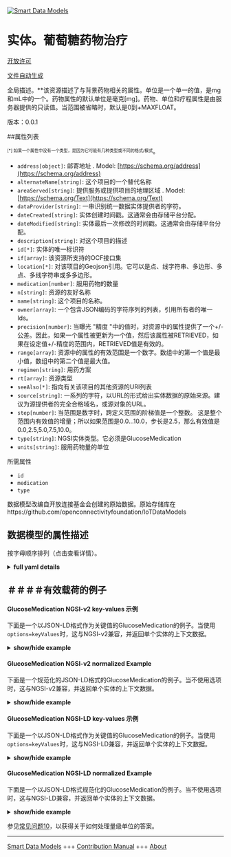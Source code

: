 <!-- 10-Header -->  
[![Smart Data Models](https://smartdatamodels.org/wp-content/uploads/2022/01/SmartDataModels_logo.png "Logo")](https://smartdatamodels.org)  
实体。葡萄糖药物治疗  
==========<!-- /10-Header -->  
<!-- 15-License -->  
[开放许可](https://github.com/smart-data-models//dataModel.OCF/blob/master/GlucoseMedication/LICENSE.md)  
[文件自动生成](https://docs.google.com/presentation/d/e/2PACX-1vTs-Ng5dIAwkg91oTTUdt8ua7woBXhPnwavZ0FxgR8BsAI_Ek3C5q97Nd94HS8KhP-r_quD4H0fgyt3/pub?start=false&loop=false&delayms=3000#slide=id.gb715ace035_0_60)  
<!-- /15-License -->  
<!-- 20-Description -->  
全局描述。**该资源描述了与背景药物相关的属性。单位是一个单一的值，是mg和mL中的一个。药物属性的默认单位是毫克[mg]。药物、单位和疗程属性是由服务器提供的只读值。当范围被省略时，默认是0到+MAXFLOAT。  
版本：0.0.1  
<!-- /20-Description -->  
<!-- 30-PropertiesList -->  

##属性列表  

<sup><sub>[*] 如果一个属性中没有一个类型，是因为它可能有几种类型或不同的格式/模式</sub></sup>。  
- `address[object]`: 邮寄地址  . Model: [https://schema.org/address](https://schema.org/address)- `alternateName[string]`: 这个项目的一个替代名称  - `areaServed[string]`: 提供服务或提供项目的地理区域  . Model: [https://schema.org/Text](https://schema.org/Text)- `dataProvider[string]`: 一串识别统一数据实体提供者的字符。  - `dateCreated[string]`: 实体创建时间戳。这通常会由存储平台分配。  - `dateModified[string]`: 实体最后一次修改的时间戳。这通常会由存储平台分配。  - `description[string]`: 对这个项目的描述  - `id[*]`: 实体的唯一标识符  - `if[array]`: 该资源所支持的OCF接口集  - `location[*]`: 对该项目的Geojson引用。它可以是点、线字符串、多边形、多点、多线字符串或多多边形。  - `medication[number]`: 服用药物的数量  - `n[string]`: 资源的友好名称  - `name[string]`: 这个项目的名称。  - `owner[array]`: 一个包含JSON编码的字符序列的列表，引用所有者的唯一Ids。  - `precision[number]`: 当曝光 "精度 "中的值时，对资源中的属性提供了一个+/-公差。因此，如果一个属性被更新为一个值，然后该属性被RETRIEVED，如果在设定值+/-精度的范围内，RETRIEVED值是有效的。  - `range[array]`: 资源中的属性的有效范围是一个数字。数组中的第一个值是最小值，数组中的第二个值是最大值。  - `regimen[string]`: 用药方案  - `rt[array]`: 资源类型  - `seeAlso[*]`: 指向有关该项目的其他资源的URI列表  - `source[string]`: 一系列的字符，以URL的形式给出实体数据的原始来源。建议为源提供者的完全合格域名，或源对象的URL。  - `step[number]`: 当范围是数字时，跨定义范围的阶梯值是一个整数。  这是整个范围内有效值的增量；所以如果范围是0.0...10.0，步长是2.5，那么有效值是0.0,2.5,5.0,7.5,10.0。  - `type[string]`: NGSI实体类型。它必须是GlucoseMedication  - `units[string]`: 服用药物量的单位  <!-- /30-PropertiesList -->  
<!-- 35-RequiredProperties -->  
所需属性  
- `id`  - `medication`  - `type`  <!-- /35-RequiredProperties -->  
<!-- 40-RequiredProperties -->  
数据模型改编自开放连接基金会创建的原始数据。原始存储库在https://github.com/openconnectivityfoundation/IoTDataModels  
<!-- /40-RequiredProperties -->  
<!-- 50-DataModelHeader -->  
## 数据模型的属性描述  
按字母顺序排列（点击查看详情）。  
<!-- /50-DataModelHeader -->  
<!-- 60-ModelYaml -->  
<details><summary><strong>full yaml details</strong></summary>    
```yaml  
GlucoseMedication:    
  description: 'This Resource describes the Properties associated with context medication.The unit is a single value that is one of mg and mL.The medication Property has a default unit of milligrams[mg].The medication, unit and regimen Properties are read-only values that are provided by the Server.When range is omitted the default is 0 to +MAXFLOAT.'    
  properties:    
    address:    
      description: 'The mailing address'    
      properties:    
        addressCountry:    
          description: 'Property. The country. For example, Spain. Model:''https://schema.org/addressCountry'''    
          type: string    
        addressLocality:    
          description: 'Property. The locality in which the street address is, and which is in the region. Model:''https://schema.org/addressLocality'''    
          type: string    
        addressRegion:    
          description: 'Property. The region in which the locality is, and which is in the country. Model:''https://schema.org/addressRegion'''    
          type: string    
        postOfficeBoxNumber:    
          description: 'Property. The post office box number for PO box addresses. For example, 03578. Model:''https://schema.org/postOfficeBoxNumber'''    
          type: string    
        postalCode:    
          description: 'Property. The postal code. For example, 24004. Model:''https://schema.org/https://schema.org/postalCode'''    
          type: string    
        streetAddress:    
          description: 'Property. The street address. Model:''https://schema.org/streetAddress'''    
          type: string    
      type: object    
      x-ngsi:    
        model: https://schema.org/address    
        type: Property    
    alternateName:    
      description: 'An alternative name for this item'    
      type: string    
      x-ngsi:    
        type: Property    
    areaServed:    
      description: 'The geographic area where a service or offered item is provided'    
      type: string    
      x-ngsi:    
        model: https://schema.org/Text    
        type: Property    
    dataProvider:    
      description: 'A sequence of characters identifying the provider of the harmonised data entity.'    
      type: string    
      x-ngsi:    
        type: Property    
    dateCreated:    
      description: 'Entity creation timestamp. This will usually be allocated by the storage platform.'    
      format: date-time    
      type: string    
      x-ngsi:    
        type: Property    
    dateModified:    
      description: 'Timestamp of the last modification of the entity. This will usually be allocated by the storage platform.'    
      format: date-time    
      type: string    
      x-ngsi:    
        type: Property    
    description:    
      description: 'A description of this item'    
      type: string    
      x-ngsi:    
        type: Property    
    id:    
      anyOf: &glucosemedication_-_properties_-_owner_-_items_-_anyof    
        - description: 'Property. Identifier format of any NGSI entity'    
          maxLength: 256    
          minLength: 1    
          pattern: ^[\w\-\.\{\}\$\+\*\[\]`|~^@!,:\\]+$    
          type: string    
        - description: 'Property. Identifier format of any NGSI entity'    
          format: uri    
          type: string    
      description: 'Unique identifier of the entity'    
      x-ngsi:    
        type: Property    
    if:    
      description: 'The OCF Interface set supported by this Resource'    
      items:    
        enum:    
          - oic.if.s    
          - oic.if.baseline    
        maxLength: 64    
        type: string    
      minItems: 1    
      readOnly: true    
      type: array    
      uniqueItems: true    
      x-ngsi:    
        type: Property    
    location:    
      description: 'Geojson reference to the item. It can be Point, LineString, Polygon, MultiPoint, MultiLineString or MultiPolygon'    
      oneOf:    
        - description: 'GeoProperty. Geojson reference to the item. Point'    
          properties:    
            bbox:    
              items:    
                type: number    
              minItems: 4    
              type: array    
            coordinates:    
              items:    
                type: number    
              minItems: 2    
              type: array    
            type:    
              enum:    
                - Point    
              type: string    
          required:    
            - type    
            - coordinates    
          title: 'GeoJSON Point'    
          type: object    
        - description: 'GeoProperty. Geojson reference to the item. LineString'    
          properties:    
            bbox:    
              items:    
                type: number    
              minItems: 4    
              type: array    
            coordinates:    
              items:    
                items:    
                  type: number    
                minItems: 2    
                type: array    
              minItems: 2    
              type: array    
            type:    
              enum:    
                - LineString    
              type: string    
          required:    
            - type    
            - coordinates    
          title: 'GeoJSON LineString'    
          type: object    
        - description: 'GeoProperty. Geojson reference to the item. Polygon'    
          properties:    
            bbox:    
              items:    
                type: number    
              minItems: 4    
              type: array    
            coordinates:    
              items:    
                items:    
                  items:    
                    type: number    
                  minItems: 2    
                  type: array    
                minItems: 4    
                type: array    
              type: array    
            type:    
              enum:    
                - Polygon    
              type: string    
          required:    
            - type    
            - coordinates    
          title: 'GeoJSON Polygon'    
          type: object    
        - description: 'GeoProperty. Geojson reference to the item. MultiPoint'    
          properties:    
            bbox:    
              items:    
                type: number    
              minItems: 4    
              type: array    
            coordinates:    
              items:    
                items:    
                  type: number    
                minItems: 2    
                type: array    
              type: array    
            type:    
              enum:    
                - MultiPoint    
              type: string    
          required:    
            - type    
            - coordinates    
          title: 'GeoJSON MultiPoint'    
          type: object    
        - description: 'GeoProperty. Geojson reference to the item. MultiLineString'    
          properties:    
            bbox:    
              items:    
                type: number    
              minItems: 4    
              type: array    
            coordinates:    
              items:    
                items:    
                  items:    
                    type: number    
                  minItems: 2    
                  type: array    
                minItems: 2    
                type: array    
              type: array    
            type:    
              enum:    
                - MultiLineString    
              type: string    
          required:    
            - type    
            - coordinates    
          title: 'GeoJSON MultiLineString'    
          type: object    
        - description: 'GeoProperty. Geojson reference to the item. MultiLineString'    
          properties:    
            bbox:    
              items:    
                type: number    
              minItems: 4    
              type: array    
            coordinates:    
              items:    
                items:    
                  items:    
                    items:    
                      type: number    
                    minItems: 2    
                    type: array    
                  minItems: 4    
                  type: array    
                type: array    
              type: array    
            type:    
              enum:    
                - MultiPolygon    
              type: string    
          required:    
            - type    
            - coordinates    
          title: 'GeoJSON MultiPolygon'    
          type: object    
      x-ngsi:    
        type: GeoProperty    
    medication:    
      description: 'The amount of medication taken'    
      minimum: 0.0    
      readOnly: true    
      type: number    
      x-ngsi:    
        type: Property    
    n:    
      description: 'Friendly name of the Resource'    
      maxLength: 64    
      readOnly: true    
      type: string    
      x-ngsi:    
        type: Property    
    name:    
      description: 'The name of this item.'    
      type: string    
      x-ngsi:    
        type: Property    
    owner:    
      description: 'A List containing a JSON encoded sequence of characters referencing the unique Ids of the owner(s)'    
      items:    
        anyOf: *glucosemedication_-_properties_-_owner_-_items_-_anyof    
        description: 'Property. Unique identifier of the entity'    
      type: array    
      x-ngsi:    
        type: Property    
    precision:    
      description: 'When exposed the value in ''precision'' provides a +/- tolerance against the Properties in the Resource. Thus if a Property is UPDATED to a value and that Property then RETRIEVED, the RETRIEVED value is valid if in the range of the set value +/- precision'    
      readOnly: true    
      type: number    
      x-ngsi:    
        type: Property    
    range:    
      description: 'The valid range for the Property in the Resource as a number. The first value in the array is the minimum value, the second value in the array is the maximum value.'    
      items:    
        type: number    
      maxItems: 2    
      minItems: 2    
      readOnly: true    
      type: array    
      x-ngsi:    
        type: Property    
    regimen:    
      description: 'Medication regimen'    
      enum:    
        - rapidacting    
        - shortacting    
        - intermediateacting    
        - longacting    
        - premix    
      readOnly: true    
      type: string    
      x-ngsi:    
        type: Property    
    rt:    
      description: 'Resource Type'    
      items:    
        enum:    
          - oic.r.glucose.medication    
        maxLength: 64    
        type: string    
      minItems: 1    
      readOnly: true    
      type: array    
      uniqueItems: true    
      x-ngsi:    
        type: Property    
    seeAlso:    
      description: 'list of uri pointing to additional resources about the item'    
      oneOf:    
        - items:    
            format: uri    
            type: string    
          minItems: 1    
          type: array    
        - format: uri    
          type: string    
      x-ngsi:    
        type: Property    
    source:    
      description: 'A sequence of characters giving the original source of the entity data as a URL. Recommended to be the fully qualified domain name of the source provider, or the URL to the source object.'    
      type: string    
      x-ngsi:    
        type: Property    
    step:    
      description: 'Step value across the defined range an integer when the range is a number.  This is the increment for valid values across the range; so if range is 0.0..10.0 and step is 2.5 then valid values are 0.0,2.5,5.0,7.5,10.0.'    
      readOnly: true    
      type: number    
      x-ngsi:    
        type: Property    
    type:    
      description: 'NGSI entity type. It has to be GlucoseMedication'    
      enum:    
        - GlucoseMedication    
      type: string    
      x-ngsi:    
        type: Property    
    units:    
      default: mg    
      description: 'Unit for the amount of medication taken'    
      enum:    
        - mg    
        - mL    
      readOnly: true    
      type: string    
      x-ngsi:    
        type: Property    
  required:    
    - medication    
    - id    
    - type    
  type: object    
  x-derived-from: https://raw.githubusercontent.com/openconnectivityfoundation/IoTDataModels/master/GlucoseMedicationResURI.swagger.json    
  x-disclaimer: 'Redistribution and use in source and binary forms, with or without modification, are permitted  provided that the license conditions are met. Copyleft (c) 2021 Contributors to Smart Data Models Program'    
  x-license-url: https://github.com/smart-data-models/dataModel.OCF/blob/master/GlucoseMedication/LICENSE.md    
  x-model-schema: https://smart-data-models.github.io/dataModel.OCF/GlucoseMedication/schema.json    
  x-model-tags: OCF    
  x-version: 0.0.1    
```  
</details>    
<!-- /60-ModelYaml -->  
<!-- 70-MiddleNotes -->  
<!-- /70-MiddleNotes -->  
<!-- 80-Examples -->  
## ＃＃＃＃有效载荷的例子  
#### GlucoseMedication NGSI-v2 key-values 示例  
下面是一个以JSON-LD格式作为关键值的GlucoseMedication的例子。当使用`options=keyValues`时，这与NGSI-v2兼容，并返回单个实体的上下文数据。  
<details><summary><strong>show/hide example</strong></summary>    
```json  
{  
  "id": "urn:ngsi-ld:GlucoseMedication:id:FUCJ:71822707",  
  "dateCreated": "2019-06-23T02:12:16Z",  
  "dateModified": "2006-11-21T13:06:16Z",  
  "source": "Week money out course up step.",  
  "name": "Recent result figure fine phone after first. Happen training early.",  
  "alternateName": "True wear attorney work writer baby.",  
  "description": "President price character hard group per window too. Key reduce impact edge training system radio. Chair religious create dream six third they.",  
  "dataProvider": "Hour third name impact remember computer event. Have social seek.",  
  "owner": [  
    "urn:ngsi-ld:GlucoseMedication:items:QYNE:69055829",  
    "urn:ngsi-ld:GlucoseMedication:items:IFJD:14934446"  
  ],  
  "seeAlso": [  
    "urn:ngsi-ld:GlucoseMedication:items:VHJA:84783857",  
    "urn:ngsi-ld:GlucoseMedication:items:KIGQ:46185764"  
  ],  
  "location": {  
    "type": "Point",  
    "coordinates": [  
      56.010655,  
      -59.477813  
    ]  
  },  
  "address": {  
    "streetAddress": "Break trouble agreement choice at attention nothing. Trip white physical summer expect pass. Raise media practice goal garden red.",  
    "addressLocality": "Model from break add unit same offer. Meeting maybe picture poor face. Own amount know road budget agency she. Election president these action woman pressure though.",  
    "addressRegion": "East little voice source officer individual. Science new television serve machine pay talk. Drive near travel.",  
    "addressCountry": "Blood performance pass similar subject. Month explain check buy meet require.",  
    "postalCode": "Live hour indeed become vote. Lose shake line our single be win.",  
    "postOfficeBoxNumber": "Will high challenge remain food stage. Soldier vote see how."  
  },  
  "areaServed": "Drop image result manager theory practice Democrat enough. Building see strong send radio serve its. Offer page north born travel should and off.",  
  "rt": [  
    "oic.r.glucose.medication",  
    "oic.r.glucose.medication"  
  ],  
  "regimen": "rapidacting",  
  "medication": {  
    "type": "Property",  
    "value": 972.0  
  },  
  "units": "mg",  
  "range": [  
    778.1,  
    631.7  
  ],  
  "step": {  
    "type": "Property",  
    "value": 150.9  
  },  
  "precision": {  
    "type": "Property",  
    "value": 560.6  
  },  
  "n": "Respond with lawyer arm off. Ahead own job mention. Institution matter represent eye.",  
  "if": [  
    "oic.if.baseline",  
    "oic.if.baseline"  
  ],  
  "type": "GlucoseMedication"  
}  
```  
</details>  
#### GlucoseMedication NGSI-v2 normalized Example  
下面是一个规范化的JSON-LD格式的GlucoseMedication的例子。当不使用选项时，这与NGSI-v2兼容，并返回单个实体的上下文数据。  
<details><summary><strong>show/hide example</strong></summary>    
```json  
{  
  "id": {  
    "type": "string",  
    "value": "urn:ngsi-ld:GlucoseMedication:id:FUCJ:71822707"  
  },  
  "dateCreated": {  
    "format": "date-time",  
    "type": "string",  
    "value": "2019-06-23T02:12:16Z"  
  },  
  "dateModified": {  
    "format": "date-time",  
    "type": "string",  
    "value": "2006-11-21T13:06:16Z"  
  },  
  "source": {  
    "type": "string",  
    "value": "Week money out course up step."  
  },  
  "name": {  
    "type": "string",  
    "value": "Recent result figure fine phone after first. Happen training early."  
  },  
  "alternateName": {  
    "type": "string",  
    "value": "True wear attorney work writer baby."  
  },  
  "description": {  
    "type": "string",  
    "value": "President price character hard group per window too. Key reduce impact edge training system radio. Chair religious create dream six third they."  
  },  
  "dataProvider": {  
    "type": "string",  
    "value": "Hour third name impact remember computer event. Have social seek."  
  },  
  "owner": {  
    "type": "array",  
    "value": [  
      "urn:ngsi-ld:GlucoseMedication:items:QYNE:69055829",  
      "urn:ngsi-ld:GlucoseMedication:items:IFJD:14934446"  
    ]  
  },  
  "seeAlso": {  
    "type": "array",  
    "value": [  
      "urn:ngsi-ld:GlucoseMedication:items:VHJA:84783857",  
      "urn:ngsi-ld:GlucoseMedication:items:KIGQ:46185764"  
    ]  
  },  
  "location": {  
    "type": "object",  
    "value": {  
      "type": "Point",  
      "coordinates": [  
        56.010655,  
        -59.477813  
      ]  
    }  
  },  
  "address": {  
    "type": "object",  
    "value": {  
      "streetAddress": "Break trouble agreement choice at attention nothing. Trip white physical summer expect pass. Raise media practice goal garden red.",  
      "addressLocality": "Model from break add unit same offer. Meeting maybe picture poor face. Own amount know road budget agency she. Election president these action woman pressure though.",  
      "addressRegion": "East little voice source officer individual. Science new television serve machine pay talk. Drive near travel.",  
      "addressCountry": "Blood performance pass similar subject. Month explain check buy meet require.",  
      "postalCode": "Live hour indeed become vote. Lose shake line our single be win.",  
      "postOfficeBoxNumber": "Will high challenge remain food stage. Soldier vote see how."  
    }  
  },  
  "areaServed": {  
    "type": "string",  
    "value": "Drop image result manager theory practice Democrat enough. Building see strong send radio serve its. Offer page north born travel should and off."  
  },  
  "rt": {  
    "type": "array",  
    "value": [  
      "oic.r.glucose.medication",  
      "oic.r.glucose.medication"  
    ]  
  },  
  "regimen": {  
    "type": "string",  
    "value": "rapidacting"  
  },  
  "medication": {  
    "type": "object",  
    "value": {  
      "type": "Property",  
      "value": 972.0  
    }  
  },  
  "units": {  
    "type": "string",  
    "value": "mg"  
  },  
  "range": {  
    "type": "array",  
    "value": [  
      778.1,  
      631.7  
    ]  
  },  
  "step": {  
    "type": "object",  
    "value": {  
      "type": "Property",  
      "value": 150.9  
    }  
  },  
  "precision": {  
    "type": "object",  
    "value": {  
      "type": "Property",  
      "value": 560.6  
    }  
  },  
  "n": {  
    "type": "string",  
    "value": "Respond with lawyer arm off. Ahead own job mention. Institution matter represent eye."  
  },  
  "if": {  
    "type": "array",  
    "value": [  
      "oic.if.baseline",  
      "oic.if.baseline"  
    ]  
  },  
  "type": {  
    "type": "string",  
    "value": "GlucoseMedication"  
  }  
}  
```  
</details>  
#### GlucoseMedication NGSI-LD key-values 示例  
下面是一个以JSON-LD格式作为关键值的GlucoseMedication的例子。当使用`options=keyValues`时，这与NGSI-LD兼容，并返回单个实体的上下文数据。  
<details><summary><strong>show/hide example</strong></summary>    
```json  
{  
    "id": "urn:ngsi-ld:GlucoseMedication:id:FUCJ:71822707",  
    "dateCreated": "2019-06-23T02:12:16Z",  
    "dateModified": "2006-11-21T13:06:16Z",  
    "source": "Week money out course up step.",  
    "name": "Recent result figure fine phone after first. Happen training early.",  
    "alternateName": "True wear attorney work writer baby.",  
    "description": "President price character hard group per window too. Key reduce impact edge training system radio. Chair religious create dream six third they.",  
    "dataProvider": "Hour third name impact remember computer event. Have social seek.",  
    "owner": [  
        "urn:ngsi-ld:GlucoseMedication:items:QYNE:69055829",  
        "urn:ngsi-ld:GlucoseMedication:items:IFJD:14934446"  
    ],  
    "seeAlso": [  
        "urn:ngsi-ld:GlucoseMedication:items:VHJA:84783857",  
        "urn:ngsi-ld:GlucoseMedication:items:KIGQ:46185764"  
    ],  
    "location": {  
        "type": "Point",  
        "coordinates": [  
            56.010655,  
            -59.477813  
        ]  
    },  
    "address": {  
        "streetAddress": "Break trouble agreement choice at attention nothing. Trip white physical summer expect pass. Raise media practice goal garden red.",  
        "addressLocality": "Model from break add unit same offer. Meeting maybe picture poor face. Own amount know road budget agency she. Election president these action woman pressure though.",  
        "addressRegion": "East little voice source officer individual. Science new television serve machine pay talk. Drive near travel.",  
        "addressCountry": "Blood performance pass similar subject. Month explain check buy meet require.",  
        "postalCode": "Live hour indeed become vote. Lose shake line our single be win.",  
        "postOfficeBoxNumber": "Will high challenge remain food stage. Soldier vote see how."  
    },  
    "areaServed": "Drop image result manager theory practice Democrat enough. Building see strong send radio serve its. Offer page north born travel should and off.",  
    "rt": [  
        "oic.r.glucose.medication",  
        "oic.r.glucose.medication"  
    ],  
    "regimen": "rapidacting",  
    "medication": {  
        "type": "Property",  
        "value": 972.0  
    },  
    "units": "mg",  
    "range": [  
        778.1,  
        631.7  
    ],  
    "step": {  
        "type": "Property",  
        "value": 150.9  
    },  
    "precision": {  
        "type": "Property",  
        "value": 560.6  
    },  
    "n": "Respond with lawyer arm off. Ahead own job mention. Institution matter represent eye.",  
    "if": [  
        "oic.if.baseline",  
        "oic.if.baseline"  
    ],  
    "type": "GlucoseMedication",  
    "@context": [  
        "https://smartdatamodels.org/context.jsonld",  
        "https://raw.githubusercontent.com/smart-data-models/dataModel.OCF/master/context.jsonld"  
    ]  
}  
```  
</details>  
#### GlucoseMedication NGSI-LD normalized Example  
下面是一个以JSON-LD格式规范化的GlucoseMedication的例子。当不使用选项时，这与NGSI-LD兼容，并返回单个实体的上下文数据。  
<details><summary><strong>show/hide example</strong></summary>    
```json  
{  
    "id": "urn:ngsi-ld:GlucoseMedication:id:DOTX:97724506",  
    "dateCreated": {  
        "type": "Property",  
        "value": {  
            "@type": "DateTime",  
            "@value": "1999-11-02T12:35:23Z"  
        }  
    },  
    "dateModified": {  
        "type": "Property",  
        "value": {  
            "@type": "DateTime",  
            "@value": "1988-11-15T10:04:46Z"  
        }  
    },  
    "source": {  
        "type": "Property",  
        "value": "Former country themselves commercial fund impact term. Number quite direction dream happy."  
    },  
    "name": {  
        "type": "Property",  
        "value": "Carry keep long resource west anyone agent. Close our seek its son general. Recent cost as society."  
    },  
    "alternateName": {  
        "type": "Property",  
        "value": "Language goal commercial officer. Former box reflect dog heavy note. Collection middle meet pressure style professor director."  
    },  
    "description": {  
        "type": "Property",  
        "value": "Behavior usually class early. Authority tonight yes among leave market worker party."  
    },  
    "dataProvider": {  
        "type": "Property",  
        "value": "Just three whole one work. Less series performance look information individual. Their certainly drop seven eat. Charge half film represent red."  
    },  
    "owner": {  
        "type": "Property",  
        "value": [  
            "urn:ngsi-ld:GlucoseMedication:items:CQJF:84658084",  
            "urn:ngsi-ld:GlucoseMedication:items:SQFV:47101660"  
        ]  
    },  
    "seeAlso": {  
        "type": "Property",  
        "value": [  
            "urn:ngsi-ld:GlucoseMedication:items:GLFD:86747338"  
        ]  
    },  
    "location": {  
        "type": "Property",  
        "value": {  
            "type": "Point",  
            "coordinates": [  
                7.5633525,  
                89.974066  
            ]  
        }  
    },  
    "address": {  
        "type": "Property",  
        "value": {  
            "streetAddress": "Say toward them society large guy western pretty. Full six wall condition sea. Ten enter officer enough suggest society.",  
            "addressLocality": "Sing Mrs main protect no. Inside safe member which sing training environment.",  
            "addressRegion": "Relationship determine finish fire police least deep. Indeed score inside it south huge material and. Blue campaign radio night first wish beat.",  
            "addressCountry": "Point your finish local surface including oil end. Current various walk student. Marriage provide particularly pressure perhaps teach. Live country coach word lawyer.",  
            "postalCode": "Old tough performance assume himself. Figure memory fear long event his.",  
            "postOfficeBoxNumber": "Matter share space billion pattern happy easy."  
        }  
    },  
    "areaServed": {  
        "type": "Property",  
        "value": "Eight fall movement design leave often activity. Radio music stuff property through near southern."  
    },  
    "rt": {  
        "type": "Property",  
        "value": [  
            "oic.r.glucose.medication"  
        ]  
    },  
    "regimen": {  
        "type": "Property",  
        "value": "longacting"  
    },  
    "medication": {  
        "type": "Property",  
        "value": 201.5  
    },  
    "units": {  
        "type": "Property",  
        "value": "mL"  
    },  
    "range": {  
        "type": "Property",  
        "value": [  
            235.7,  
            719.5  
        ]  
    },  
    "step": {  
        "type": "Property",  
        "value": 78.9  
    },  
    "precision": {  
        "type": "Property",  
        "value": 20.5  
    },  
    "n": {  
        "type": "Property",  
        "value": "Speak see senior continue perform."  
    },  
    "if": {  
        "type": "Property",  
        "value": [  
            "oic.if.baseline"  
        ]  
    },  
    "type": "GlucoseMedication",  
    "@context": [  
        "https://smartdatamodels.org/context.jsonld",  
        "https://raw.githubusercontent.com/smart-data-models/dataModel.OCF/master/context.jsonld"  
    ]  
}  
```  
</details><!-- /80-Examples -->  
<!-- 90-FooterNotes -->  
<!-- /90-FooterNotes -->  
<!-- 95-Units -->  
参见[常见问题10](https://smartdatamodels.org/index.php/faqs/)，以获得关于如何处理量级单位的答案。  
<!-- /95-Units -->  
<!-- 97-LastFooter -->  
---  
[Smart Data Models](https://smartdatamodels.org) +++ [Contribution Manual](https://bit.ly/contribution_manual) +++ [About](https://bit.ly/Introduction_SDM)<!-- /97-LastFooter -->  
